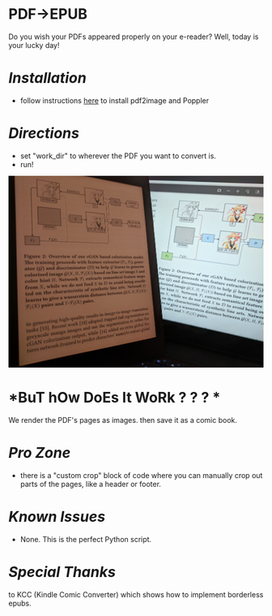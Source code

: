 # PDF->EPUB

Do you wish your PDFs appeared properly on your e-reader? Well, today is your lucky day!



*Installation*
==========
- follow instructions [here](https://github.com/Belval/pdf2image) to install pdf2image and Poppler 


*Directions*
==========
- set "work_dir" to wherever the PDF you want to convert is. 
- run!


![alt text](https://github.com/ConsciousMachines/PDF-to-EPUB-for-arXiv/blob/master/example.jpg)


*BuT hOw DoEs It WoRk ? ? ? *
==========
We render the PDF's pages as images. then save it as a comic book. 


*Pro Zone*
==========
- there is a "custom crop" block of code where you can manually crop out parts of the pages, like a header or footer. 

*Known Issues*
==========
- None. This is the perfect Python script. 

*Special Thanks*
=
to KCC (Kindle Comic Converter) which shows how to implement borderless epubs. 
